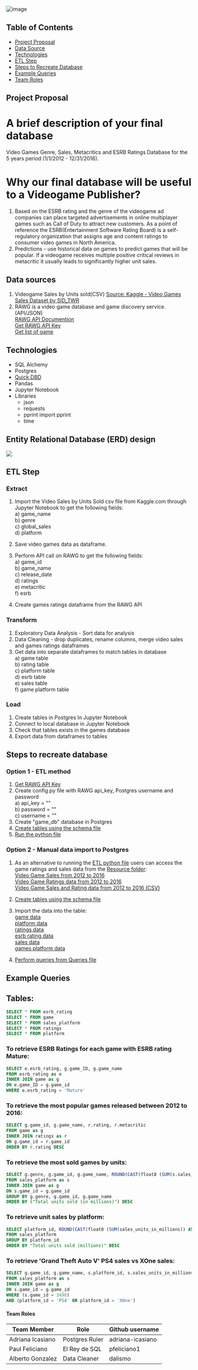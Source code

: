 ![image](https://user-images.githubusercontent.com/78628287/123713598-c20cec00-d842-11eb-8bc9-f5f12641ce5b.png)

## Table of Contents ##
* [Project Proposal](#project-proposal)
* [Data Source](#data-sources)
* [Technologies](#technologies)
* [ETL Step](#etl-step)
* [Steps to Recreate Database](#steps-to-recreate-database)
* [Example Queries](#example-queries)
* [Team Roles](#team-roles)

## Project Proposal 
# A brief description of your final database
Video Games Genre, Sales, Metacritics and ESRB Ratings Database for the 5 years period (1/1/2012 - 12/31/2016).

# Why our final database will be useful to a Videogame Publisher?
1) Based on the ESRB rating and the genre of the videogame ad companies can place targeted advertisements in online multiplayer games such as Call of Duty to attract new customers. As a point of reference the ESRB(Entertainment Software Rating Board) is a self-regulatory organization that assigns age and content ratings to consumer video games in North America.
2) Predictions - use historical data on games to predict games that will be popular. If a videogame receives multiple positive critical reviews in metacritic it usually leads to significantly higher unit sales.

## Data sources
1) Videogame Sales by Units sold(CSV) [Source: Kaggle - Video Games Sales Dataset by SID_TWR](https://www.kaggle.com/sidtwr/videogames-sales-dataset?select=Video_Games_Sales_as_at_22_Dec_2016.csv)  <br>
2) RAWG is a video game database and game discovery service. (API/JSON) <br>
 [RAWG API Documention](https://api.rawg.io/docs/)<br>
 [Get RAWG API Key](https://rawg.io/apidocs)<br>
 [Get list of game](https://api.rawg.io/docs/#tag/games)
 
## Technologies
* SQL Alchemy
* Postgres
* [Quick DBD](https://app.quickdatabasediagrams.com/#/)
* Pandas
* Jupyter Notebook
* Libraries
  - json
  - requests 
  - pprint import pprint
  - time
  
## Entity Relational Database (ERD) design 
![](https://github.com/dalismo/api_call_of_duty_etl/blob/ba8ab844d93b084f2b44e170c624e30bd9c9cdf3/QuickDBD-export.png)

## ETL Step 

### Extract
1) Import the Video Sales by Units Sold csv file from Kaggle.com through Jupyter Notebook to get the following fields:<br>
  a) game_name<br>
  b) genre<br>
  c) global_sales<br>
  d) platform<br>
  
2) Save video games data as dataframe.<br>

3) Perform API call on RAWG to get the following fields:<br>
  a) game_id <br>
  b) game_name<br>
  c) release_date<br>
  d) ratings<br>
  e) metacritic<br>
  f) esrb <br>
  
4) Create games ratings dataframe from the RAWG API <br>

### Transform <br>
1) Exploratory Data Analysis - Sort data for analysis <br>
2) Data Cleaning - drop duplicates, rename columns, merge video sales and games ratings dataframes<br>
3) Get data into separate dataframes to match tables in database<br>
  a) game table<br>
  b) rating table<br>
  c) platform table<br>
  d) esrb table<br>
  e) sales table<br>
  f) game platform table<br>
  
### Load<br>
1) Create tables in Postgres
In Jupyter Notebook
2) Connect to local database in Jupyter Notebook <br>
3) Check that tables exists in the games database <br>
4) Export data from dataframes to tables<br>

## Steps to recreate database
### Option 1 - ETL method <br>
1) [Get RAWG API Key](https://rawg.io/apidocs)<br>
2) Create config.py file with RAWG api_key, Postgres username and password<br>
  a) api_key = ""<br>
  b) password = ""<br>
  c) username = ""<br>
3) Create "game_db" database in Postgres<br>
4) [Create tables using the schema file](https://github.com/dalismo/api_call_of_duty_etl/blob/main/QuickDBD-schema_export.sql)<br>
5) [Run the python file](https://github.com/dalismo/api_call_of_duty_etl/blob/e98b6ff3eb5c62ec5f9d987eb152214e639d84b4/Extract_Transform_Load.ipynb)<br>

### Option 2 - Manual data import to Postgres<br>
1) As an alternative to running the [ETL python file](https://github.com/dalismo/api_call_of_duty_etl/blob/e98b6ff3eb5c62ec5f9d987eb152214e639d84b4/Extract_Transform_Load.ipynb) 
users can access the game ratings and sales data from the [Resource folder](https://github.com/dalismo/api_call_of_duty_etl/resources):<br>
[Video Game Sales from 2012 to 2016](https://github.com/dalismo/api_call_of_duty_etl/blob/main/Resources/clean_video_game_sales_2012_to_2016.csv)<br>
[Video Game Ratings data from 2012 to 2016](https://github.com/dalismo/api_call_of_duty_etl/blob/main/Resources/rawg_games_ratings_2012_to_2016.csv)<br>
[Video Game Sales and Rating data from 2012 to 2016 (CSV)](https://github.com/dalismo/api_call_of_duty_etl/blob/main/Resources/merged_games_sales_ratings_2012_to_2016.csv)<br>

2) [Create tables using the schema file](https://github.com/dalismo/api_call_of_duty_etl/blob/e98b6ff3eb5c62ec5f9d987eb152214e639d84b4/QuickDBD-schema_export.sql)<br>
3) Import the data into the table:<br>
[game data](https://github.com/dalismo/api_call_of_duty_etl/blob/d38a60b3556f7d29eea3b37c7c6be0505058c1e3/Resources/games.csv) <br> 
[platform data](https://github.com/dalismo/api_call_of_duty_etl/blob/d38a60b3556f7d29eea3b37c7c6be0505058c1e3/Resources/platforms.csv)<br>
[ratings data](https://github.com/dalismo/api_call_of_duty_etl/blob/d38a60b3556f7d29eea3b37c7c6be0505058c1e3/Resources/ratings.csv)<br> 
[esrb rating data](https://github.com/dalismo/api_call_of_duty_etl/blob/d38a60b3556f7d29eea3b37c7c6be0505058c1e3/Resources/esrb.csv)<br>
[sales data](https://github.com/dalismo/api_call_of_duty_etl/blob/d38a60b3556f7d29eea3b37c7c6be0505058c1e3/Resources/sales.csv)<br>
[games platform data](https://github.com/dalismo/api_call_of_duty_etl/blob/d38a60b3556f7d29eea3b37c7c6be0505058c1e3/Resources/game_platforms.csv)<br>
4) [Perform queries from Queries file](https://github.com/dalismo/api_call_of_duty_etl/blob/e98b6ff3eb5c62ec5f9d987eb152214e639d84b4/Queries.sql)<br>

## Example Queries                                                        
## Tables:
```sql
SELECT * FROM esrb_rating
SELECT * FROM game
SELECT * FROM sales_platform
SELECT * FROM ratings
SELECT * FROM platform
```                                                        
                                                        
### To retrieve ESRB Ratings for each game with ESRB rating Mature:
```sql
SELECT e.esrb_rating, g.game_ID, g.game_name
FROM esrb_rating as e
INNER JOIN game as g
ON e.game_ID = g.game_id
WHERE e.esrb_rating = 'Mature'
```                                                          

### To retrieve the most popular games released between 2012 to 2016:
```sql
SELECT g.game_id, g.game_name, r.rating, r.metacritic
FROM game as g
INNER JOIN ratings as r
ON g.game_id = r.game_id
ORDER BY r.rating DESC
```                                                             

### To retrieve the most sold games by units:
```sql
SELECT g.genre, g.game_id, g.game_name, ROUND(CAST(float8 (SUM(s.sales_units_in_millions)) AS numeric),2) AS "Total units sold (in millions)"
FROM sales_platform as s
INNER JOIN game as g
ON s.game_id = g.game_id
GROUP BY g.genre, g.game_id, g.game_name 
ORDER BY ("Total units sold (in millions)") DESC
```                                                           

### To retrieve unit sales by platform:
```sql                                                        
SELECT platform_id, ROUND(CAST(float8 (SUM(sales_units_in_millions)) AS numeric),2) AS "Total units sold (millions)" 
FROM sales_platform
GROUP BY platform_id
ORDER BY "Total units sold (millions)" DESC
```  
                                                        
### To retrieve 'Grand Theft Auto V' PS4 sales vs XOne sales:
```sql  
SELECT g.game_id, g.game_name, s.platform_id, s.sales_units_in_millions
FROM sales_platform as s
INNER JOIN game as g
ON s.game_id = g.game_id
WHERE (s.game_id = 3498)
AND (platform_id = 'PS4' OR platform_id = 'XOne')
```                                                         
#### Team Roles

| Team Member           | Role                          | Github username |        
| -----------           | -----------                   | -----------
| Adriana Icasiano      | Postgres Ruler                | adriana-icasiano |
| Paul Feliciano        | El Rey de SQL                 | pfeliciano1      |
| Alberto Gonzalez      | Data Cleaner                  | dalismo          |
